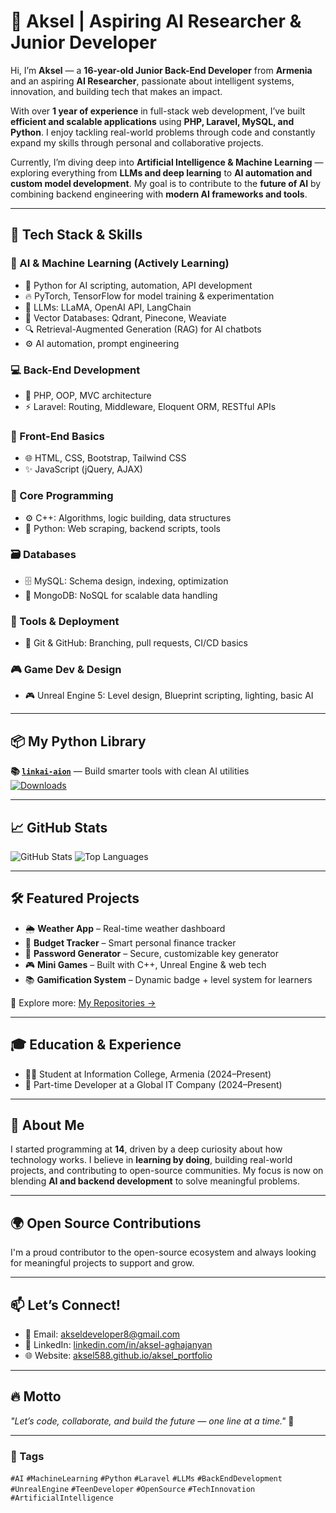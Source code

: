 # 👋 Aksel | Aspiring AI Researcher & Junior Developer

Hi, I’m **Aksel** — a **16-year-old Junior Back-End Developer** from **Armenia** and an aspiring **AI Researcher**, passionate about intelligent systems, innovation, and building tech that makes an impact.

With over **1 year of experience** in full-stack web development, I’ve built **efficient and scalable applications** using **PHP, Laravel, MySQL, and Python**. I enjoy tackling real-world problems through code and constantly expand my skills through personal and collaborative projects.

Currently, I’m diving deep into **Artificial Intelligence & Machine Learning** — exploring everything from **LLMs and deep learning** to **AI automation and custom model development**. My goal is to contribute to the **future of AI** by combining backend engineering with **modern AI frameworks and tools**.

---

## 🚀 Tech Stack & Skills

### 🔬 AI & Machine Learning (Actively Learning)
- 🐍 Python for AI scripting, automation, API development
- 🔥 PyTorch, TensorFlow for model training & experimentation
- 🧠 LLMs: LLaMA, OpenAI API, LangChain
- 🧩 Vector Databases: Qdrant, Pinecone, Weaviate
- 🔍 Retrieval-Augmented Generation (RAG) for AI chatbots
- ⚙️ AI automation, prompt engineering

### 💻 Back-End Development
- 🐘 PHP, OOP, MVC architecture
- ⚡ Laravel: Routing, Middleware, Eloquent ORM, RESTful APIs

### 🎨 Front-End Basics
- 🌐 HTML, CSS, Bootstrap, Tailwind CSS
- ✨ JavaScript (jQuery, AJAX)

### 🧠 Core Programming
- ⚙️ C++: Algorithms, logic building, data structures
- 🐍 Python: Web scraping, backend scripts, tools

### 🗃️ Databases
- 🗄️ MySQL: Schema design, indexing, optimization
- 🍃 MongoDB: NoSQL for scalable data handling

### 🔧 Tools & Deployment
- 🔄 Git & GitHub: Branching, pull requests, CI/CD basics

### 🎮 Game Dev & Design
- 🎮 Unreal Engine 5: Level design, Blueprint scripting, lighting, basic AI

---

## 📦 My Python Library

**📚 [`linkai-aion`](https://pypi.org/project/linkai-aion/)** — Build smarter tools with clean AI utilities  
[![Downloads](https://static.pepy.tech/personalized-badge/linkai-aion?period=total&units=international_system&left_color=black&right_color=orange&left_text=Downloads)](https://pepy.tech/project/linkai-aion)

---

## 📈 GitHub Stats

![GitHub Stats](https://github-readme-stats.vercel.app/api?username=AkseL588&show_icons=true&theme=radical)
![Top Languages](https://github-readme-stats.vercel.app/api/top-langs/?username=AkseL588&layout=compact&theme=radical)

---

## 🛠 Featured Projects
- 🌦️ **Weather App** – Real-time weather dashboard
- 💸 **Budget Tracker** – Smart personal finance tracker
- 🔐 **Password Generator** – Secure, customizable key generator
- 🎮 **Mini Games** – Built with C++, Unreal Engine & web tech
- 📚 **Gamification System** – Dynamic badge + level system for learners

🔗 Explore more: [My Repositories →](https://github.com/AkseL588)

---

## 🎓 Education & Experience
- 👨‍🎓 Student at Information College, Armenia (2024–Present)
- 💼 Part-time Developer at a Global IT Company (2024–Present)

---

## 💬 About Me

I started programming at **14**, driven by a deep curiosity about how technology works. I believe in **learning by doing**, building real-world projects, and contributing to open-source communities. My focus is now on blending **AI and backend development** to solve meaningful problems.

---

## 🌍 Open Source Contributions

I'm a proud contributor to the open-source ecosystem and always looking for meaningful projects to support and grow.

---

## 📫 Let’s Connect!

- 📧 Email: [akseldeveloper8@gmail.com](mailto:akseldeveloper8@gmail.com)
- 💼 LinkedIn: [linkedin.com/in/aksel-aghajanyan](https://www.linkedin.com/in/aksel-aghajanyan/)
- 🌐 Website: [aksel588.github.io/aksel_portfolio](https://aksel588.github.io/aksel_portfolio/)

---

## 🔥 Motto
_"Let’s code, collaborate, and build the future — one line at a time."_ 🚀

---

### 🔖 Tags  
`#AI` `#MachineLearning` `#Python` `#Laravel` `#LLMs` `#BackEndDevelopment` `#UnrealEngine` `#TeenDeveloper` `#OpenSource` `#TechInnovation` `#ArtificialIntelligence`
